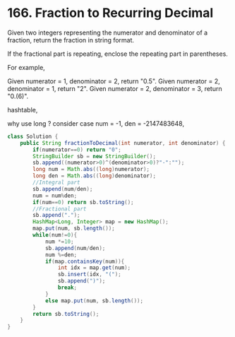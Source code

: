 # 166. Fraction to Recurring Decimal
Given two integers representing the numerator and denominator of a fraction, return the fraction in string format.

If the fractional part is repeating, enclose the repeating part in parentheses.

For example,

Given numerator = 1, denominator = 2, return "0.5".
Given numerator = 2, denominator = 1, return "2".
Given numerator = 2, denominator = 3, return "0.(6)".

hashtable,

why use long ? consider case num = -1, den = -2147483648, 

```java
class Solution {
    public String fractionToDecimal(int numerator, int denominator) {
        if(numerator==0) return "0";
        StringBuilder sb = new StringBuilder();
        sb.append((numerator>0)^(denominator>0)?"-":"");
        long num = Math.abs((long)numerator);
        long den = Math.abs((long)denominator);
        //Integral part
        sb.append(num/den);    
        num = num%den;
        if(num==0) return sb.toString();
        //Fractional part
        sb.append(".");
        HashMap<Long, Integer> map = new HashMap();
        map.put(num, sb.length());
        while(num!=0){
            num *=10;
            sb.append(num/den);
            num %=den;
            if(map.containsKey(num)){
                int idx = map.get(num);
                sb.insert(idx, "(");
                sb.append(")");
                break;
            }
            else map.put(num, sb.length());
        }
        return sb.toString();
    }
}
```
